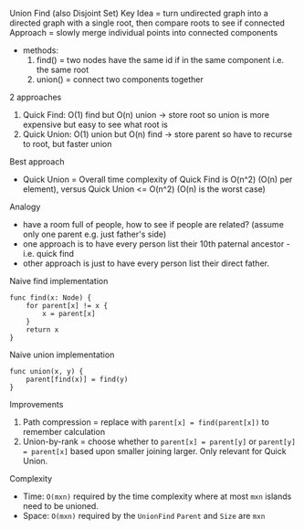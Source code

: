 Union Find (also Disjoint Set)
Key Idea = turn undirected graph into a directed graph with a single root, then compare roots to see if connected
Approach = slowly merge individual points into connected components
- methods: 
  1. find() = two nodes have the same id if in the same component i.e. the same root
  2. union() = connect two components together

2 approaches
1. Quick Find: O(1) find but O(n) union -> store root so union is more expensive but easy to see what root is
2. Quick Union: O(1) union but O(n) find -> store parent so have to recurse to root, but faster union

Best approach
* Quick Union = Overall time complexity of Quick Find is O(n^2) (O(n) per element), versus Quick Union <= O(n^2) (O(n) is the worst case)

Analogy
* have a room full of people, how to see if people are related? (assume only one parent e.g. just father's side)
* one approach is to have every person list their 10th paternal ancestor - i.e. quick find
* other approach is just to have every person list their direct father.

Naive find implementation
```
func find(x: Node) {
    for parent[x] != x {
        x = parent[x]
    }
    return x
}
```
Naive union implementation
```
func union(x, y) {
    parent[find(x)] = find(y)
}
```
Improvements
1. Path compression = replace with `parent[x] = find(parent[x])` to remember calculation 
2. Union-by-rank = choose whether to `parent[x] = parent[y]` or `parent[y] = parent[x]` based upon smaller joining larger. Only relevant for Quick Union.

Complexity
* Time: `O(mxn)` required by the time complexity where at most `mxn` islands need to be unioned.
* Space: `O(mxn)` required by the `UnionFind` `Parent` and `Size` are `mxn` 
